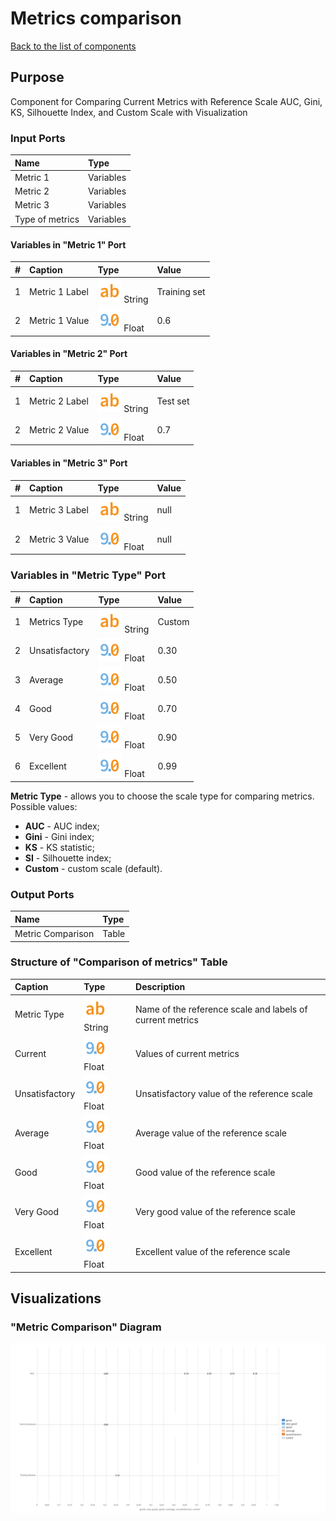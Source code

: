 # Metrics comparison

[Back to the list of components](../README.md)

## Purpose

Component for Comparing Current Metrics with Reference Scale AUC, Gini, KS, Silhouette Index, and Custom Scale with Visualization

### Input Ports

| Name           | Type       |
|:---------------|:---------- |
| Metric 1       | Variables  |
| Metric 2       | Variables  |
| Metric 3       | Variables  |
| Type of metrics    | Variables  |

#### Variables in "Metric 1" Port

| # | Caption                 | Type                                   | Value              |
|:-:|:----------------------|:---------------------------------------|:-------------------|
| 1 | Metric 1 Label        | ![](./img/string.svg) String           | Training set       |
| 2 | Metric 1 Value        | ![](./img/realnumber.svg) Float         | 0.6                |

#### Variables in "Metric 2" Port

| # | Caption                 | Type                                   | Value              |
|:-:|:----------------------|:---------------------------------------|:-------------------|
| 1 | Metric 2 Label        | ![](./img/string.svg) String           | Test set           |
| 2 | Metric 2 Value        | ![](./img/realnumber.svg) Float         | 0.7                |

#### Variables in "Metric 3" Port

| # | Caption                 | Type                                   | Value              |
|:-:|:----------------------|:---------------------------------------|:-------------------|
| 1 | Metric 3 Label        | ![](./img/string.svg) String           | null               |
| 2 | Metric 3 Value        | ![](./img/realnumber.svg) Float         | null               |

### Variables in "Metric Type" Port

| # | Caption  | Type  | Value      |
|:-:|:---------------------|:-------------------|:---------- |
| 1 | Metrics Type          | ![](./img/string.svg) String         | Custom     |
| 2 |Unsatisfactory       | ![](./img/realnumber.svg) Float       | 0.30       |
| 3 |Average              | ![](./img/realnumber.svg) Float       | 0.50       |
| 4 |Good                 | ![](./img/realnumber.svg) Float       | 0.70       |
| 5 |Very Good            | ![](./img/realnumber.svg) Float       | 0.90       |
| 6 |Excellent            | ![](./img/realnumber.svg) Float       | 0.99       |

**Metric Type** - allows you to choose the scale type for comparing metrics. Possible values:

* **AUC** - AUC index;
* **Gini** - Gini index;
* **KS** - KS statistic;
* **SI** - Silhouette index;
* **Custom** - custom scale (default).

### Output Ports

| Name             | Type       |
|:-----------------|:---------- |
| Metric Comparison| Table      |

### Structure of "Comparison of metrics" Table

| Caption                | Type                               | Description                                      |
|:---------------------|:-----------------------------------|:--------------------------------------------------|
| Metric Type          | ![](./img/string.svg) String       | Name of the reference scale and labels of current metrics |
| Current              | ![](./img/realnumber.svg) Float     | Values of current metrics                        |
| Unsatisfactory       | ![](./img/realnumber.svg) Float     | Unsatisfactory value of the reference scale      |
| Average              | ![](./img/realnumber.svg) Float     | Average value of the reference scale             |
| Good                 | ![](./img/realnumber.svg) Float     | Good value of the reference scale                |
| Very Good            | ![](./img/realnumber.svg) Float     | Very good value of the reference scale           |
| Excellent            | ![](./img/realnumber.svg) Float     | Excellent value of the reference scale           |

## Visualizations

### "Metric Comparison" Diagram

![](./img/1_comparison-of-clustering.svg)